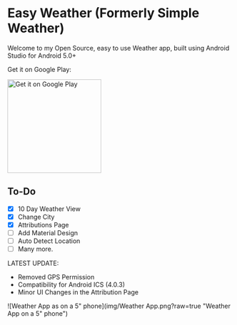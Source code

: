 # Easy Weather (Formerly Simple Weather)

Welcome to my Open Source, easy to use Weather app, built using Android Studio for Android 5.0+

Get it on Google Play:

<a href='https://play.google.com/store/apps/details?id=com.a5corp.weather'><img alt='Get it on Google Play' src='https://play.google.com/intl/en_us/badges/images/generic/en_badge_web_generic.png' width='210' heigh='80'/></a>

## To-Do

- [x] 10 Day Weather View
- [x] Change City
- [x] Attributions Page
- [ ] Add Material Design
- [ ] Auto Detect Location
- [ ] Many more.

LATEST UPDATE:
- Removed GPS Permission
- Compatibility for Android ICS (4.0.3)
- Minor UI Changes in the Attribution Page

![Weather App as on a 5" phone](img/Weather App.png?raw=true "Weather App on a 5\" phone")
